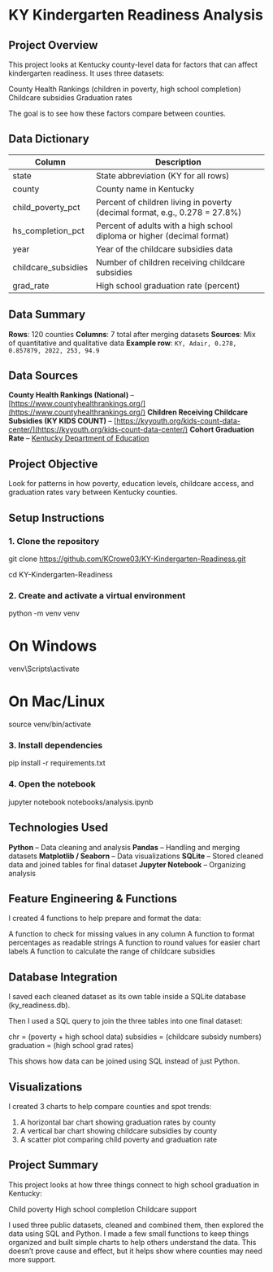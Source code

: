 # KY Kindergarten Readiness Analysis

## Project Overview

This project looks at Kentucky county-level data for factors that can affect kindergarten readiness.
It uses three datasets:

County Health Rankings (children in poverty, high school completion)
Childcare subsidies
Graduation rates

The goal is to see how these factors compare between counties.


## Data Dictionary

| Column               | Description                                                                 |
| -------------------- | --------------------------------------------------------------------------- |
| state                | State abbreviation (KY for all rows)                                        |
| county               | County name in Kentucky                                                     |
| child\_poverty\_pct  | Percent of children living in poverty (decimal format, e.g., 0.278 = 27.8%) |
| hs\_completion\_pct  | Percent of adults with a high school diploma or higher (decimal format)     |
| year                 | Year of the childcare subsidies data                                        |
| childcare\_subsidies | Number of children receiving childcare subsidies                            |
| grad\_rate           | High school graduation rate (percent)                                       |


## Data Summary

**Rows**: 120 counties
**Columns**: 7 total after merging datasets
**Sources**: Mix of quantitative and qualitative data
**Example row**: `KY, Adair, 0.278, 0.857879, 2022, 253, 94.9`


## Data Sources

**County Health Rankings (National)** – [https://www.countyhealthrankings.org/](https://www.countyhealthrankings.org/)
**Children Receiving Childcare Subsidies (KY KIDS COUNT)** – [https://kyyouth.org/kids-count-data-center/](https://kyyouth.org/kids-count-data-center/)
**Cohort Graduation Rate** – [Kentucky Department of Education](https://education.ky.gov/)

## Project Objective

Look for patterns in how poverty, education levels, childcare access, and graduation rates vary between Kentucky counties.

## Setup Instructions

### 1. Clone the repository

git clone https://github.com/KCrowe03/KY-Kindergarten-Readiness.git

cd KY-Kindergarten-Readiness

### 2. Create and activate a virtual environment

python -m venv venv
# On Windows
venv\Scripts\activate
# On Mac/Linux
source venv/bin/activate

### 3. Install dependencies


pip install -r requirements.txt

### 4. Open the notebook

jupyter notebook notebooks/analysis.ipynb

## Technologies Used

**Python** – Data cleaning and analysis
**Pandas** – Handling and merging datasets
**Matplotlib / Seaborn** – Data visualizations
**SQLite** – Stored cleaned data and joined tables for final dataset
**Jupyter Notebook** – Organizing analysis



## Feature Engineering & Functions

I created 4 functions to help prepare and format the data:

A function to check for missing values in any column
A function to format percentages as readable strings
A function to round values for easier chart labels
A function to calculate the range of childcare subsidies

## Database Integration

I saved each cleaned dataset as its own table inside a SQLite database (ky_readiness.db).

Then I used a SQL query to join the three tables into one final dataset:

chr = (poverty + high school data)
subsidies = (childcare subsidy numbers)
graduation = (high school grad rates)

This shows how data can be joined using SQL instead of just Python.



## Visualizations

I created 3 charts to help compare counties and spot trends:

1. A horizontal bar chart showing graduation rates by county
2. A vertical bar chart showing childcare subsidies by county
3. A scatter plot comparing child poverty and graduation rate


## Project Summary

This project looks at how three things connect to high school graduation in Kentucky:

Child poverty
High school completion
Childcare support

I used three public datasets, cleaned and combined them, then explored the data using SQL and Python. I made a few small functions to keep things organized and built simple charts to help others understand the data. This doesn’t prove cause and effect, but it helps show where counties may need more support.







